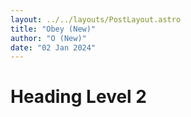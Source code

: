 ```yaml
---
layout: ../../layouts/PostLayout.astro
title: "Obey (New)"
author: "O (New)"
date: "02 Jan 2024"
---
```


# Heading Level 2
